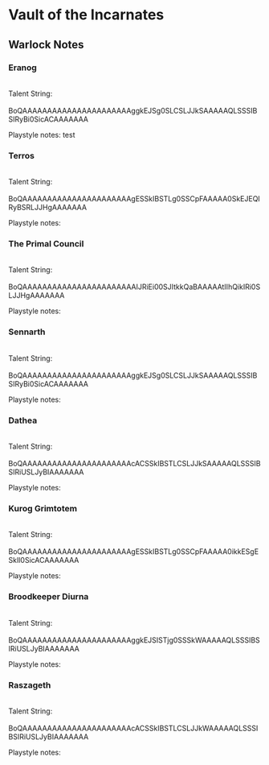 # Vault of the Incarnates
## Warlock Notes
### Eranog
\
Talent String: 
\
\
BoQAAAAAAAAAAAAAAAAAAAAAAggkEJSg0SLCSLJJkSAAAAAQLSSSIBSIRyBi0SicACAAAAAAA

Playstyle notes:
test

### Terros
\
Talent String:
\
\
BoQAAAAAAAAAAAAAAAAAAAAAAgESSkIBSTLg0SSCpFAAAAA0SkEJEQIRyBSRLJJHgAAAAAAA

Playstyle notes:

### The Primal Council
\
Talent String:
\
\
BoQAAAAAAAAAAAAAAAAAAAAAAAIJRiEi00SJItkkQaBAAAAAtIIhQikIRi0SLJJHgAAAAAAA

Playstyle notes:

### Sennarth
\
Talent String:
\
\
BoQAAAAAAAAAAAAAAAAAAAAAAggkEJSg0SLCSLJJkSAAAAAQLSSSIBSIRyBi0SicACAAAAAAA

Playstyle notes:

### Dathea
\
Talent String:
\
\
BoQAAAAAAAAAAAAAAAAAAAAAAcACSSkIBSTLCSLJJkSAAAAAQLSSSIBSIRiUSLJyBIAAAAAAA

Playstyle notes:

### Kurog Grimtotem
\
Talent String:
\
\
BoQAAAAAAAAAAAAAAAAAAAAAAgESSkIBSTLg0SSCpFAAAAA0ikkESgESkIl0SicACAAAAAAA

Playstyle notes:

### Broodkeeper Diurna
\
Talent String:
\
\
BoQAAAAAAAAAAAAAAAAAAAAAAggkEJSISTjg0SSSkWAAAAAQLSSSIBSIRiUSLJyBIAAAAAAA

Playstyle notes:

### Raszageth
\
Talent String:
\
\
BoQAAAAAAAAAAAAAAAAAAAAAAcACSSkIBSTLCSLJJkWAAAAAQLSSSIBSIRiUSLJyBIAAAAAAA

Playstyle notes:
